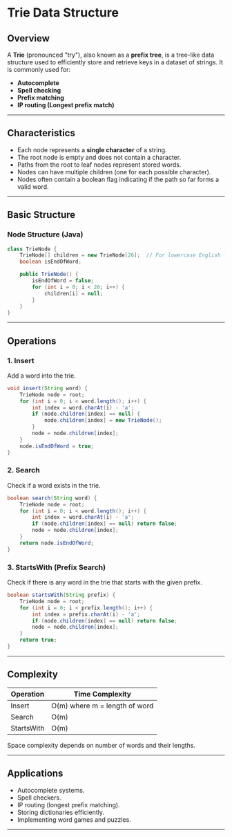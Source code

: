 # Trie Data Structure

## Overview

A **Trie** (pronounced "try"), also known as a **prefix tree**, is a tree-like data structure used to efficiently store and retrieve keys in a dataset of strings. It is commonly used for:

- **Autocomplete**
- **Spell checking**
- **Prefix matching**
- **IP routing (Longest prefix match)**

---

## Characteristics

- Each node represents a **single character** of a string.
- The root node is empty and does not contain a character.
- Paths from the root to leaf nodes represent stored words.
- Nodes can have multiple children (one for each possible character).
- Nodes often contain a boolean flag indicating if the path so far forms a valid word.

---

## Basic Structure

### Node Structure (Java)

```java
class TrieNode {
    TrieNode[] children = new TrieNode[26];  // For lowercase English letters
    boolean isEndOfWord;

    public TrieNode() {
        isEndOfWord = false;
        for (int i = 0; i < 26; i++) {
            children[i] = null;
        }
    }
}
```

---

## Operations

### 1. Insert

Add a word into the trie.

```java
void insert(String word) {
    TrieNode node = root;
    for (int i = 0; i < word.length(); i++) {
        int index = word.charAt(i) - 'a';
        if (node.children[index] == null) {
            node.children[index] = new TrieNode();
        }
        node = node.children[index];
    }
    node.isEndOfWord = true;
}
```

### 2. Search

Check if a word exists in the trie.

```java
boolean search(String word) {
    TrieNode node = root;
    for (int i = 0; i < word.length(); i++) {
        int index = word.charAt(i) - 'a';
        if (node.children[index] == null) return false;
        node = node.children[index];
    }
    return node.isEndOfWord;
}
```

### 3. StartsWith (Prefix Search)

Check if there is any word in the trie that starts with the given prefix.

```java
boolean startsWith(String prefix) {
    TrieNode node = root;
    for (int i = 0; i < prefix.length(); i++) {
        int index = prefix.charAt(i) - 'a';
        if (node.children[index] == null) return false;
        node = node.children[index];
    }
    return true;
}
```

---

## Complexity

| Operation    | Time Complexity         |
|--------------|------------------------|
| Insert       | O(m) where m = length of word |
| Search       | O(m)                   |
| StartsWith   | O(m)                   |

Space complexity depends on number of words and their lengths.

---

## Applications

- Autocomplete systems.
- Spell checkers.
- IP routing (longest prefix matching).
- Storing dictionaries efficiently.
- Implementing word games and puzzles.

---